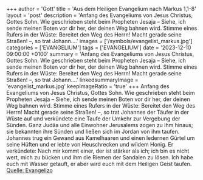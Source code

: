 +++
author = 'Gott'
title = 'Aus dem Heiligen Evangelium nach Markus 1,1-8'
layout = 'post'
description = 'Anfang des Evangeliums von Jesus Christus, Gottes Sohn. Wie geschrieben steht beim Propheten Jesaja – Siehe, ich sende meinen Boten vor dir her, der deinen Weg bahnen wird. Stimme eines Rufers in der Wüste: Bereitet den Weg des Herrn! Macht gerade seine Straßen! –, so trat Johann....'
images = ['/symbols/evangelist_markus.jpg']
categories = ['EVANGELIUM']
tags = ['EVANGELIUM']
date = '2023-12-10 09:00:00 +0100'
summary = 'Anfang des Evangeliums von Jesus Christus, Gottes Sohn. Wie geschrieben steht beim Propheten Jesaja – Siehe, ich sende meinen Boten vor dir her, der deinen Weg bahnen wird. Stimme eines Rufers in der Wüste: Bereitet den Weg des Herrn! Macht gerade seine Straßen! –, so trat Johann....'
linkedsummaryImage = 'evangelist_markus.jpg'
keepImageRatio = 'true'
+++
Anfang des Evangeliums von Jesus Christus, Gottes Sohn.
Wie geschrieben steht beim Propheten Jesaja – Siehe, ich sende meinen Boten vor dir her, der deinen Weg bahnen wird.
Stimme eines Rufers in der Wüste: Bereitet den Weg des Herrn! Macht gerade seine Straßen! –,
so trat Johannes der Täufer in der Wüste auf und verkündete eine Taufe der Umkehr zur Vergebung der Sünden.<!--more-->
Ganz Judäa und alle Einwohner Jerusalems zogen zu ihm hinaus; sie bekannten ihre Sünden und ließen sich im Jordan von ihm taufen.
Johannes trug ein Gewand aus Kamelhaaren und einen ledernen Gürtel um seine Hüften und er lebte von Heuschrecken und wildem Honig.
Er verkündete: Nach mir kommt einer, der ist stärker als ich; ich bin es nicht wert, mich zu bücken und ihm die Riemen der Sandalen zu lösen.
Ich habe euch mit Wasser getauft, er aber wird euch mit dem Heiligen Geist taufen.<br> [Quelle: Evangelizo](https://evangeliumtagfuertag.org/DE/gospel)